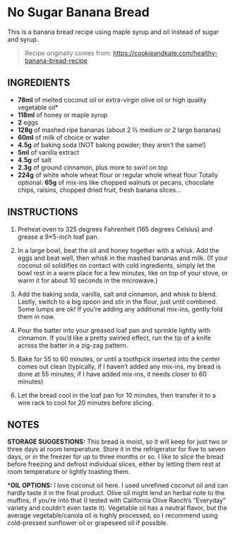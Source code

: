 # No Sugar Banana Bread

This is a banana bread recipe using maple syrup and oil instead of sugar and syrup. 

> Recipe originally comes from: https://cookieandkate.com/healthy-banana-bread-recipe

## INGREDIENTS

- **78ml** of melted coconut oil or extra-virgin olive oil or high quality vegetable oil*
- **118ml** of honey or maple syrup
- **2** eggs
- **128g** of mashed ripe bananas (about 2 ½ medium or 2 large bananas)
- **60ml** of milk of choice or water
- **4.5g** of baking soda (NOT baking powder; they aren’t the same!)
- **5ml** of vanilla extract
- **4.5g** of salt
- **2.3g** of ground cinnamon, plus more to swirl on top
- **224g** of white whole wheat flour or regular whole wheat flour
Totally optional: **65g** of mix-ins like chopped walnuts or pecans, chocolate chips, raisins, chopped dried fruit, fresh banana slices…

## INSTRUCTIONS

1. Preheat oven to 325 degrees Fahrenheit (165 degrees Celsius) and grease a 9×5-inch loaf pan.

2. In a large bowl, beat the oil and honey together with a whisk. Add the eggs and beat well, then whisk in the mashed bananas and milk. (If your coconut oil solidifies on contact with cold ingredients, simply let the bowl rest in a warm place for a few minutes, like on top of your stove, or warm it for about 10 seconds in the microwave.)

3. Add the baking soda, vanilla, salt and cinnamon, and whisk to blend. Lastly, switch to a big spoon and stir in the flour, just until combined. Some lumps are ok! If you’re adding any additional mix-ins, gently fold them in now.

4. Pour the batter into your greased loaf pan and sprinkle lightly with cinnamon. If you’d like a pretty swirled effect, run the tip of a knife across the batter in a zig-zag pattern.

4. Bake for 55 to 60 minutes, or until a toothpick inserted into the center comes out clean (typically, if I haven’t added any mix-ins, my bread is done at 55 minutes; if I have added mix-ins, it needs closer to 60 minutes)

5. Let the bread cool in the loaf pan for 10 minutes, then transfer it to a wire rack to cool for 20 minutes before slicing.

## NOTES

**STORAGE SUGGESTIONS:** This bread is moist, so it will keep for just two or three days at room temperature. Store it in the refrigerator for five to seven days, or in the freezer for up to three months or so. I like to slice the bread before freezing and defrost individual slices, either by letting them rest at room temperature or lightly toasting them.

***OIL OPTIONS:** I love coconut oil here. I used unrefined coconut oil and can hardly taste it in the final product. Olive oil might lend an herbal note to the muffins, if you’re into that (I tested with California Olive Ranch’s “Everyday” variety and couldn’t even taste it). Vegetable oil has a neutral flavor, but the average vegetable/canola oil is highly processed, so I recommend using cold-pressed sunflower oil or grapeseed oil if possible.
